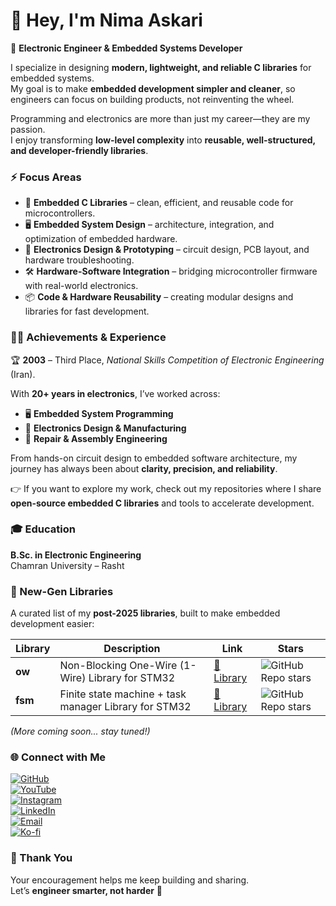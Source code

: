 # 👋 Hey, I'm Nima Askari  

🚀 **Electronic Engineer & Embedded Systems Developer**  

I specialize in designing **modern, lightweight, and reliable C libraries** for embedded systems.  
My goal is to make **embedded development simpler and cleaner**, so engineers can focus on building products, not reinventing the wheel.  

Programming and electronics are more than just my career—they are my passion.  
I enjoy transforming **low-level complexity** into **reusable, well-structured, and developer-friendly libraries**.  

### ⚡ Focus Areas
- 🔧 **Embedded C Libraries** – clean, efficient, and reusable code for microcontrollers.  
- 🖥 **Embedded System Design** – architecture, integration, and optimization of embedded hardware.  
- 🔩 **Electronics Design & Prototyping** – circuit design, PCB layout, and hardware troubleshooting.  
- 🛠 **Hardware-Software Integration** – bridging microcontroller firmware with real-world electronics.  
- 📦 **Code & Hardware Reusability** – creating modular designs and libraries for fast development.  

### 👨‍💻 Achievements & Experience  

🏆 **2003** – Third Place, *National Skills Competition of Electronic Engineering* (Iran).  

With **20+ years in electronics**, I’ve worked across:  
- 🖥 **Embedded System Programming**  
- 🔩 **Electronics Design & Manufacturing**  
- 🔌 **Repair & Assembly Engineering**  

From hands-on circuit design to embedded software architecture, my journey has always been about **clarity, precision, and reliability**.  

👉 If you want to explore my work, check out my repositories where I share **open-source embedded C libraries** and tools to accelerate development.  

### 🎓 Education  
**B.Sc. in Electronic Engineering**  
Chamran University – Rasht  

### 🧩 New-Gen Libraries  

A curated list of my **post-2025 libraries**, built to make embedded development easier:  

| Library | Description | Link | Stars |
|---------|-------------|------|-------|
| **ow** | Non-Blocking One-Wire (1-Wire) Library for STM32 | [🔗 Library](https://github.com/nimaltd/ow) | ![GitHub Repo stars](https://img.shields.io/github/stars/NimaLTD/ow?style=social) |
| **fsm** | Finite state machine + task manager Library for STM32 | [🔗 Library](https://github.com/nimaltd/fsm) | ![GitHub Repo stars](https://img.shields.io/github/stars/NimaLTD/fsm?style=social) |

*(More coming soon... stay tuned!)*  

### 🌐 Connect with Me  

[![GitHub](https://img.shields.io/badge/GitHub-Follow-black?style=for-the-badge&logo=github)](https://www.github.com/NimaLTD)  
[![YouTube](https://img.shields.io/badge/YouTube-Subscribe-red?style=for-the-badge&logo=youtube)](https://www.youtube.com/@NimaLTD)  
[![Instagram](https://img.shields.io/badge/Instagram-Follow-purple?style=for-the-badge&logo=instagram)](https://www.instagram.com/github.NimaLTD)  
[![LinkedIn](https://img.shields.io/badge/LinkedIn-Connect-blue?style=for-the-badge&logo=linkedin)](https://linkedin.com/in/nimaltd)  
[![Email](https://img.shields.io/badge/Email-Contact-red?style=for-the-badge&logo=gmail)](mailto:nima.askari@gmail.com)  
[![Ko-fi](https://img.shields.io/badge/Ko--fi-Support-orange?style=for-the-badge&logo=ko-fi)](https://ko-fi.com/nimaltd)  

### 💬 Thank You  

Your encouragement helps me keep building and sharing.  
Let’s **engineer smarter, not harder** 🌟
